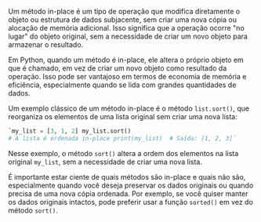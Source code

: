 Um método in-place é um tipo de operação que modifica diretamente o objeto ou estrutura de dados subjacente, sem criar uma nova cópia ou alocação de memória adicional. Isso significa que a operação ocorre "no lugar" do objeto original, sem a necessidade de criar um novo objeto para armazenar o resultado.

Em Python, quando um método é in-place, ele altera o próprio objeto em que é chamado, em vez de criar um novo objeto como resultado da operação. Isso pode ser vantajoso em termos de economia de memória e eficiência, especialmente quando se lida com grandes quantidades de dados.

Um exemplo clássico de um método in-place é o método `list.sort()`, que reorganiza os elementos de uma lista original sem criar uma nova lista:

```python
`my_list = [3, 1, 2] my_list.sort()  
# A lista é ordenada in-place print(my_list)  # Saída: [1, 2, 3]`
```

Nesse exemplo, o método `sort()` altera a ordem dos elementos na lista original `my_list`, sem a necessidade de criar uma nova lista.

É importante estar ciente de quais métodos são in-place e quais não são, especialmente quando você deseja preservar os dados originais ou quando precisa de uma nova cópia ordenada. Por exemplo, se você quiser manter os dados originais intactos, pode preferir usar a função `sorted()` em vez do método `sort()`.